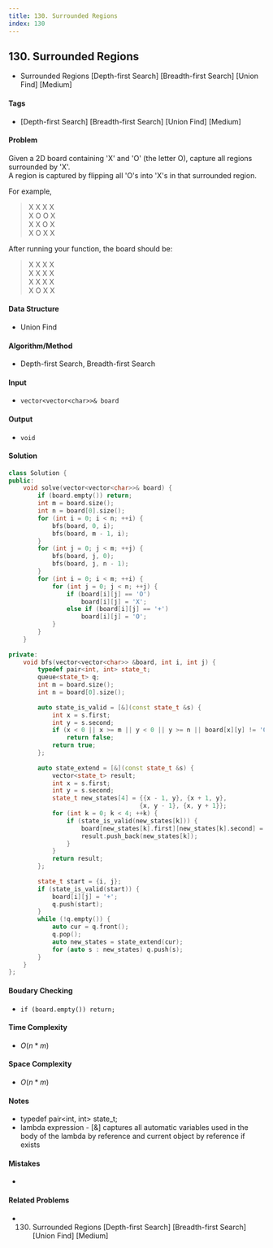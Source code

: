 ```yaml
---
title: 130. Surrounded Regions
index: 130
---
```


## 130. Surrounded Regions
- Surrounded Regions [Depth-first Search] [Breadth-first Search] [Union Find] [Medium]

#### Tags
- [Depth-first Search] [Breadth-first Search] [Union Find] [Medium]

#### Problem
Given a 2D board containing 'X' and 'O' (the letter O), capture all regions surrounded by 'X'.  
A region is captured by flipping all 'O's into 'X's in that surrounded region.

For example,
> X X X X  
> X O O X  
> X X O X  
> X O X X

After running your function, the board should be:
> X X X X  
> X X X X  
> X X X X  
> X O X X  

#### Data Structure
- Union Find

#### Algorithm/Method
- Depth-first Search, Breadth-first Search

#### Input
- `vector<vector<char>>& board`

#### Output
- `void`

#### Solution
``` C++
class Solution {
public:
    void solve(vector<vector<char>>& board) {
        if (board.empty()) return;
        int m = board.size();
        int n = board[0].size();
        for (int i = 0; i < n; ++i) {
            bfs(board, 0, i);
            bfs(board, m - 1, i);
        }
        for (int j = 0; j < m; ++j) {
            bfs(board, j, 0);
            bfs(board, j, n - 1);
        }
        for (int i = 0; i < m; ++i) {
            for (int j = 0; j < n; ++j) {
                if (board[i][j] == 'O')
                    board[i][j] = 'X';
                else if (board[i][j] == '+')
                    board[i][j] = 'O';
            }
        }
    }
    
private:
    void bfs(vector<vector<char>> &board, int i, int j) {
        typedef pair<int, int> state_t;
        queue<state_t> q;
        int m = board.size();
        int n = board[0].size();
        
        auto state_is_valid = [&](const state_t &s) {
            int x = s.first;
            int y = s.second;
            if (x < 0 || x >= m || y < 0 || y >= n || board[x][y] != 'O')
                return false;
            return true;
        };
        
        auto state_extend = [&](const state_t &s) {
            vector<state_t> result;
            int x = s.first;
            int y = s.second;
            state_t new_states[4] = {{x - 1, y}, {x + 1, y},
                                    {x, y - 1}, {x, y + 1}};
            for (int k = 0; k < 4; ++k) {
                if (state_is_valid(new_states[k])) {
                    board[new_states[k].first][new_states[k].second] = '+';
                    result.push_back(new_states[k]);
                }
            }
            return result;
        };
        
        state_t start = {i, j};
        if (state_is_valid(start)) {
            board[i][j] = '+';
            q.push(start);
        }
        while (!q.empty()) {
            auto cur = q.front();
            q.pop();
            auto new_states = state_extend(cur);
            for (auto s : new_states) q.push(s);
        }
    }
};
```

#### Boudary Checking
- `if (board.empty()) return;`

#### Time Complexity
- $O(n*m)$

#### Space Complexity
- $O(n*m)$

#### Notes
- typedef pair<int, int> state_t;
- lambda expression - [&] captures all automatic variables used in the body of the lambda by reference and current object by reference if exists

#### Mistakes
- 

#### Related Problems
- 130. Surrounded Regions [Depth-first Search] [Breadth-first Search] [Union Find] [Medium]
